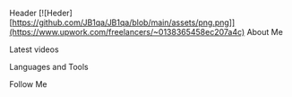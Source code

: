 Header
[![Heder][https://github.com/JB1qa/JB1qa/blob/main/assets/png.png]](https://www.upwork.com/freelancers/~0138365458ec207a4c)
 About Me


Latest videos

Languages and Tools

Follow Me 


[def]: https://github.com/JB1qa/JB1qa/blob/main/assets/png.png